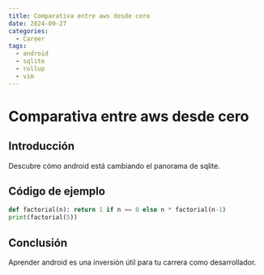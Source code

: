 ```yaml
---
title: Comparativa entre aws desde cero
date: 2024-09-27
categories:
  - Career
tags:
  - android
  - sqlite
  - rollup
  - vim
---
```


# Comparativa entre aws desde cero

## Introducción

Descubre cómo android está cambiando el panorama de sqlite.

## Código de ejemplo

```python
def factorial(n): return 1 if n == 0 else n * factorial(n-1)
print(factorial(5))
```

## Conclusión

Aprender android es una inversión útil para tu carrera como desarrollador.
